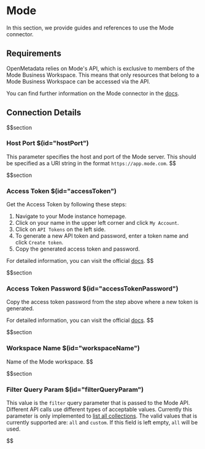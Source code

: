 # Mode

In this section, we provide guides and references to use the Mode connector.

## Requirements

OpenMetadata relies on Mode's API, which is exclusive to members of the Mode Business Workspace. This means that only resources that belong to a Mode Business Workspace can be accessed via the API.

You can find further information on the Mode connector in the <a href="https://docs.open-metadata.org/connectors/dashboard/mode" target="_blank">docs</a>.

## Connection Details

$$section
### Host Port $(id="hostPort")

This parameter specifies the host and port of the Mode server. This should be specified as a URI string in the format `https://app.mode.com`.
$$

$$section
### Access Token $(id="accessToken")

Get the Access Token by following these steps:
1. Navigate to your Mode instance homepage.
2. Click on your name in the upper left corner and click `My Account`.
3. Click on `API Tokens` on the left side.
4. To generate a new API token and password, enter a token name and click `Create token`.
5. Copy the generated access token and password.

For detailed information, you can visit the official <a href="https://mode.com/developer/api-reference/introduction/" target="_blank">docs</a>.
$$

$$section
### Access Token Password $(id="accessTokenPassword")

Copy the access token password from the step above where a new token is generated.

For detailed information, you can visit the official <a href="https://mode.com/developer/api-reference/introduction/" target="_blank">docs</a>.
$$

$$section
### Workspace Name $(id="workspaceName")

Name of the Mode workspace.
$$

$$section
### Filter Query Param $(id="filterQueryParam")

This value is the `filter` query parameter that is passed to the Mode API. Different API
calls use different types of acceptable values. Currently this parameter is only implemented
to <a href="https://mode.com/developer/api-reference/management/collections/#listCollections" target="_blank">list all collections</a>. 
The valid values that is currently supported are: `all`
and `custom`. If this field is left empty, `all` will be used.

$$
